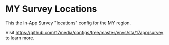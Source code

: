 # MY Survey Locations
This the In-App Survey "locations" config for the MY region.

Visit https://github.com/17media/configs/tree/master/envs/sta/17app/survey to learn more.

